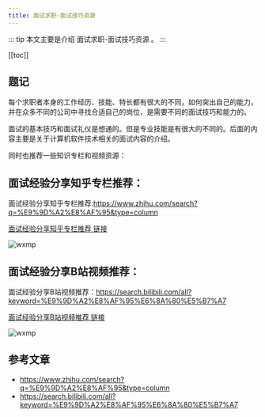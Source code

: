 ```yaml
---
title: 面试求职-面试技巧资源
---
```


::: tip
本文主要是介绍 面试求职-面试技巧资源 。
:::

[[toc]]

## 题记

每个求职者本身的工作经历、技能、特长都有很大的不同，如何突出自己的能力，并在众多不同的公司中寻找合适自己的岗位，是需要不同的面试技巧和能力的。

面试的基本技巧和面试礼仪是想通的。但是专业技能是有很大的不同的。后面的内容主要是关于计算机软件技术相关的面试内容的介绍。

同时也推荐一些知识专栏和视频资源：

## 面试经验分享知乎专栏推荐：

面试经验分享知乎专栏推荐:https://www.zhihu.com/search?q=%E9%9D%A2%E8%AF%95&type=column

[面试经验分享知乎专栏推荐 链接](https://www.zhihu.com/search?q=%E9%9D%A2%E8%AF%95&type=column)


<img class= "zoom-custom-imgs" :src="$withBase('/assets/img/post/intro/sharing-1.png')" alt="wxmp">


## 面试经验分享B站视频推荐：
面试经验分享B站视频推荐：https://search.bilibili.com/all?keyword=%E9%9D%A2%E8%AF%95%E6%8A%80%E5%B7%A7

[面试经验分享B站视频推荐 链接](https://search.bilibili.com/all?keyword=%E9%9D%A2%E8%AF%95%E6%8A%80%E5%B7%A7)

<img class= "zoom-custom-imgs" :src="$withBase('/assets/img/post/intro/sharing-2.png')" alt="wxmp">


## 参考文章
* https://www.zhihu.com/search?q=%E9%9D%A2%E8%AF%95&type=column
* https://search.bilibili.com/all?keyword=%E9%9D%A2%E8%AF%95%E6%8A%80%E5%B7%A7